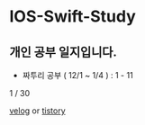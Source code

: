 # IOS-Swift-Study

## 개인 공부 일지입니다.
  - 짜투리 공부 ( 12/1 ~ 1/4 ) : 1 - 11
  
  1 / 30

[velog](https://velog.io/@everytime79/series/IOS) or [tistory](https://soosdev.tistory.com/category/Study/IOS%20Swift%20%7C%20%ED%8C%A8%EC%8A%A4%ED%8A%B8%EC%BB%B4%ED%8D%BC%EC%8A%A4)

